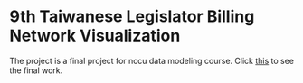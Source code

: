 # 9th Taiwanese Legislator Billing Network Visualization

The project is a final project for nccu data modeling course. Click [this](https://capy-pl.github.io/9th-tw-legislator-billing-social-network-visualization/) to see the final work.
